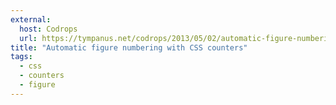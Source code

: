 ```yaml
---
external:
  host: Codrops
  url: https://tympanus.net/codrops/2013/05/02/automatic-figure-numbering-with-css-counters/
title: "Automatic figure numbering with CSS counters"
tags:
  - css
  - counters
  - figure
---
```

